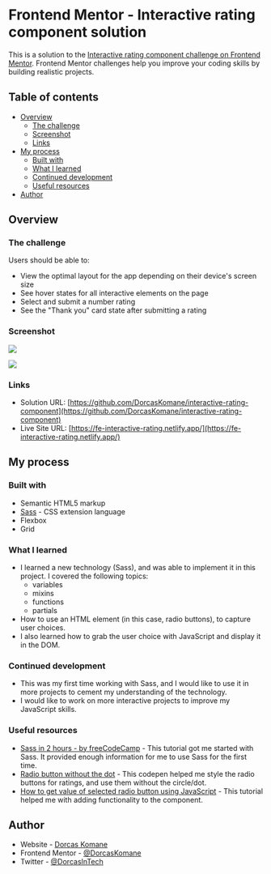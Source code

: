 # Frontend Mentor - Interactive rating component solution

This is a solution to the [Interactive rating component challenge on Frontend Mentor](https://www.frontendmentor.io/challenges/interactive-rating-component-koxpeBUmI). Frontend Mentor challenges help you improve your coding skills by building realistic projects. 

## Table of contents

- [Overview](#overview)
  - [The challenge](#the-challenge)
  - [Screenshot](#screenshot)
  - [Links](#links)
- [My process](#my-process)
  - [Built with](#built-with)
  - [What I learned](#what-i-learned)
  - [Continued development](#continued-development)
  - [Useful resources](#useful-resources)
- [Author](#author)

## Overview

### The challenge

Users should be able to:

- View the optimal layout for the app depending on their device's screen size
- See hover states for all interactive elements on the page
- Select and submit a number rating
- See the "Thank you" card state after submitting a rating

### Screenshot

![](https://i.ibb.co/qm3sZDD/desktop-view.png)

![](https://i.ibb.co/fkPnm4d/submitted-state.png)

### Links

- Solution URL: [https://github.com/DorcasKomane/interactive-rating-component](https://github.com/DorcasKomane/interactive-rating-component)
- Live Site URL: [https://fe-interactive-rating.netlify.app/](https://fe-interactive-rating.netlify.app/)

## My process

### Built with

- Semantic HTML5 markup
- [Sass](https://sass-lang.com/) - CSS extension language
- Flexbox
- Grid

### What I learned

- I learned a new technology (Sass), and was able to implement it in this project. I covered the following topics:
    - variables
    - mixins
    - functions
    - partials
- How to use an HTML element (in this case, radio buttons), to capture user choices.
- I also learned how to grab the user choice with JavaScript and display it in the DOM. 

### Continued development

- This was my first time working with Sass, and I would like to use it in more projects to cement my understanding of the technology.
- I would like to work on more interactive projects to improve my JavaScript skills.

### Useful resources

- [Sass in 2 hours - by freeCodeCamp](https://www.youtube.com/watch?v=_a5j7KoflTs&t=6243s) - This tutorial got me started with Sass. It provided enough information for me to use Sass for the first time.
- [Radio button without the dot](https://codepen.io/jacobberglund/pen/mdPEza) - This codepen helped me style the radio buttons for ratings, and use them without the circle/dot.
- [How to get value of selected radio button using JavaScript](https://www.geeksforgeeks.org/how-to-get-value-of-selected-radio-button-using-javascript/) - This tutorial helped me with adding functionality to the component.

## Author

- Website - [Dorcas Komane](https://dorcas-portfolio-site.netlify.app/)
- Frontend Mentor - [@DorcasKomane](https://www.frontendmentor.io/profile/DorcasKomane)
- Twitter - [@DorcasInTech](https://www.twitter.com/DorcasInTech)

